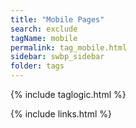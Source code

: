 ```yaml
---
title: "Mobile Pages"
search: exclude
tagName: mobile
permalink: tag_mobile.html
sidebar: swbp_sidebar
folder: tags
---
```

{% include taglogic.html %}

{% include links.html %}
